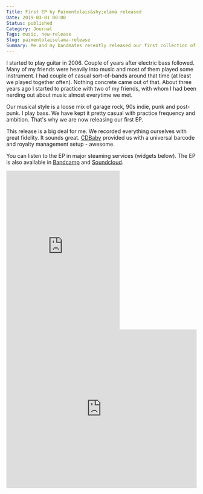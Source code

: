 ```yaml
---
Title: First EP by Paimentolais&shy;elämä released
Date: 2019-03-01 00:00
Status: published
Category: Journal
Tags: music, new-release
Slug: paimentolaiselama-release
Summary: Me and my bandmates recently released our first collection of songs.
---
```


I started to play guitar in 2006. Couple of years after electric bass followed. Many of my friends were heavily into music and most of them played some instrument. I had couple of casual sort-of-bands around that time (at least we played together often). Nothing concrete came out of that. About three years ago I started to practice with two of my friends, with whom I had been nerding out about music almost everytime we met.

Our musical style is a loose mix of garage rock, 90s indie, punk and post-punk. I play bass. We have kept it pretty casual with practice frequency and ambition. That's why we are now releasing our first EP.

This release is a big deal for me. We recorded everything ourselves with great fidelity. It sounds great. [CDBaby](https://cdbaby.com/) provided us with a universal barcode and royalty management setup - awesome.

You can listen to the EP in major steaming services (widgets below). The EP is also available in [Bandcamp](http://paimentolaiselama.bandcamp.com/album/paimentolaisel-m) and [Soundcloud](https://soundcloud.com/paimentolaiselama/sets/paimentolaiselama-1).

<div class="widget-container">
  <iframe class="widget-container__widget" src="https://open.spotify.com/embed/album/25fLElIjbt6m0GSJF7DPUs" width="300" height="420" frameborder="0" allowtransparency="true" allow="encrypted-media"></iframe>
  <iframe class="widget-container__widget" allow="autoplay *; encrypted-media *;" frameborder="0" height="420" style="width:100%;max-width:660px;overflow:hidden;background:transparent;" sandbox="allow-forms allow-popups allow-same-origin allow-scripts allow-storage-access-by-user-activation allow-top-navigation-by-user-activation" src="https://embed.music.apple.com/fi/album/paimentolaisel%C3%A4m%C3%A4-ep/1459033573"></iframe>
</div>
